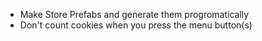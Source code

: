 - Make Store Prefabs and generate them progromatically
- Don't count cookies when you press the menu button(s)